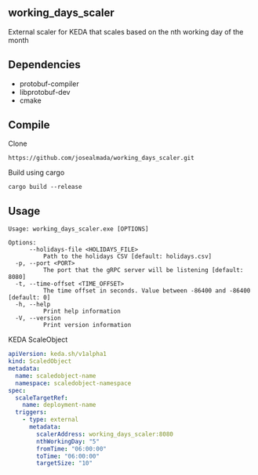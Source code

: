 ## working_days_scaler

External scaler for KEDA that scales based on the nth working day of the month

## Dependencies

* protobuf-compiler
* libprotobuf-dev
* cmake

## Compile

Clone
```shell
https://github.com/josealmada/working_days_scaler.git
```

Build using cargo
```shell
cargo build --release
```

## Usage

```text
Usage: working_days_scaler.exe [OPTIONS]

Options:
      --holidays-file <HOLIDAYS_FILE>
          Path to the holidays CSV [default: holidays.csv]
  -p, --port <PORT>
          The port that the gRPC server will be listening [default: 8080]
  -t, --time-offset <TIME_OFFSET>
          The time offset in seconds. Value between -86400 and -86400 [default: 0]
  -h, --help
          Print help information
  -V, --version
          Print version information

```

KEDA ScaleObject
```yaml
apiVersion: keda.sh/v1alpha1
kind: ScaledObject
metadata:
  name: scaledobject-name
  namespace: scaledobject-namespace
spec:
  scaleTargetRef:
    name: deployment-name
  triggers:
    - type: external
      metadata:
        scalerAddress: working_days_scaler:8080
        nthWorkingDay: "5"
        fromTime: "06:00:00"
        toTime: "06:00:00"
        targetSize: "10"
```